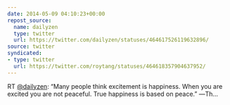 ```yaml
---
date: 2014-05-09 04:10:23+00:00
repost_source:
  name: dailyzen
  type: twitter
  url: https://twitter.com/dailyzen/statuses/464617526119632896/
source: twitter
syndicated:
- type: twitter
  url: https://twitter.com/roytang/statuses/464618357904637952/
---
```


RT [@dailyzen](https://twitter.com/dailyzen/): “Many people think excitement is happiness. When you are excited you are not peaceful. True happiness is based on peace.” ―Th…